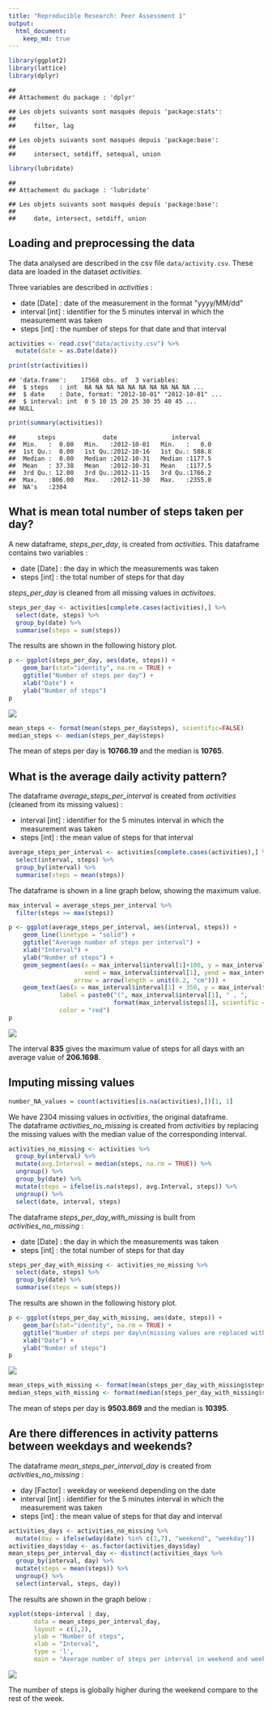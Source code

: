 ```yaml
---
title: "Reproducible Research: Peer Assessment 1"
output: 
  html_document:
    keep_md: true
---
```



```r
library(ggplot2)
library(lattice)
library(dplyr)
```

```
## 
## Attachement du package : 'dplyr'
```

```
## Les objets suivants sont masqués depuis 'package:stats':
## 
##     filter, lag
```

```
## Les objets suivants sont masqués depuis 'package:base':
## 
##     intersect, setdiff, setequal, union
```

```r
library(lubridate)
```

```
## 
## Attachement du package : 'lubridate'
```

```
## Les objets suivants sont masqués depuis 'package:base':
## 
##     date, intersect, setdiff, union
```


## Loading and preprocessing the data
The data analysed are described in the csv file `data/activity.csv`. These data are 
loaded in the dataset _activities_.

Three variables are described in _activities_ : 

- date [Date] : date of the measurement in the format "yyyy/MM/dd"  
- interval [int] : identifier for the 5 minutes interval in which the measurement was taken  
- steps [int] : the number of steps for that date and that interval  


```r
activities <- read.csv("data/activity.csv") %>%
  mutate(date = as.Date(date))

print(str(activities))
```

```
## 'data.frame':	17568 obs. of  3 variables:
##  $ steps   : int  NA NA NA NA NA NA NA NA NA NA ...
##  $ date    : Date, format: "2012-10-01" "2012-10-01" ...
##  $ interval: int  0 5 10 15 20 25 30 35 40 45 ...
## NULL
```

```r
print(summary(activities))
```

```
##      steps             date               interval     
##  Min.   :  0.00   Min.   :2012-10-01   Min.   :   0.0  
##  1st Qu.:  0.00   1st Qu.:2012-10-16   1st Qu.: 588.8  
##  Median :  0.00   Median :2012-10-31   Median :1177.5  
##  Mean   : 37.38   Mean   :2012-10-31   Mean   :1177.5  
##  3rd Qu.: 12.00   3rd Qu.:2012-11-15   3rd Qu.:1766.2  
##  Max.   :806.00   Max.   :2012-11-30   Max.   :2355.0  
##  NA's   :2304
```

## What is mean total number of steps taken per day?
A new dataframe, _steps_per_day_, is created from _activities_. This dataframe 
contains two variables :

- date [Date] : the day in which the measurements was taken  
- steps [int] : the total number of steps for that day  

_steps_per_day_ is cleaned from all missing values in _activitoes_.


```r
steps_per_day <- activities[complete.cases(activities),] %>% 
  select(date, steps) %>%
  group_by(date) %>%
  summarise(steps = sum(steps))
```

The results are shown in the following history plot.  

```r
p <- ggplot(steps_per_day, aes(date, steps)) +
    geom_bar(stat="identity", na.rm = TRUE) +
    ggtitle("Number of steps per day") +
    xlab("Date") + 
    ylab("Number of steps")
p
```

![](PA1_template_files/figure-html/unnamed-chunk-4-1.png)<!-- -->


```r
mean_steps <- format(mean(steps_per_day$steps), scientific=FALSE)
median_steps <- median(steps_per_day$steps)
```
The mean of steps per day is **10766.19** and the median is **10765**.

## What is the average daily activity pattern?
The dataframe _average_steps_per_interval_ is created from _activities_ (cleaned 
from its missing values) : 

- interval [int] : identifier for the 5 minutes interval in which the measurement was taken 
- steps [int] : the mean value of steps for that interval


```r
average_steps_per_interval <- activities[complete.cases(activities),] %>% 
  select(interval, steps) %>%
  group_by(interval) %>%
  summarise(steps = mean(steps))
```

The dataframe is shown in a line graph below, showing the maximum value.

```r
max_interval = average_steps_per_interval %>%
  filter(steps >= max(steps))

p <- ggplot(average_steps_per_interval, aes(interval, steps)) +
    geom_line(linetype = "solid") +
    ggtitle("Average number of steps per interval") +
    xlab("Interval") + 
    ylab("Number of steps") +
    geom_segment(aes(x = max_interval$interval[1]+100, y = max_interval$steps[1], 
                     xend = max_interval$interval[1], yend = max_interval$steps[1]),
                  arrow = arrow(length = unit(0.2, "cm"))) +
    geom_text(aes(x = max_interval$interval[1] + 350, y = max_interval$steps[1]), 
              label = paste0("(", max_interval$interval[1], " , ", 
                             format(max_interval$steps[1], scientific = FALSE), ")"), 
              color = "red")
p
```

![](PA1_template_files/figure-html/unnamed-chunk-7-1.png)<!-- -->

The interval **835** gives the maximum value of steps 
for all days with an average value of **206.1698**.

## Imputing missing values


```r
number_NA_values = count(activities[is.na(activities),])[1, 1]
```

We have 2304 missing values in _activities_, the original dataframe.  
The dataframe _activities_no_missing_ is created from _activities_ by replacing 
the missing values with the median value of the corresponding interval.  


```r
activities_no_missing <- activities %>% 
  group_by(interval) %>% 
  mutate(avg.Interval = median(steps, na.rm = TRUE)) %>%
  ungroup() %>%
  group_by(date) %>%
  mutate(steps = ifelse(is.na(steps), avg.Interval, steps)) %>%
  ungroup() %>%
  select(date, interval, steps)
```

The dataframe _steps_per_day_with_missing_ is built from _activities_no_missing_ :

- date [Date] : the day in which the measurements was taken  
- steps [int] : the total number of steps for that day  


```r
steps_per_day_with_missing <- activities_no_missing %>% 
  select(date, steps) %>%
  group_by(date) %>%
  summarise(steps = sum(steps))
```

The results are shown in the following history plot.  

```r
p <- ggplot(steps_per_day_with_missing, aes(date, steps)) +
    geom_bar(stat="identity", na.rm = TRUE) +
    ggtitle("Number of steps per day\n(missing values are replaced with median of the interval)") +
    xlab("Date") + 
    ylab("Number of steps")
p
```

![](PA1_template_files/figure-html/unnamed-chunk-11-1.png)<!-- -->


```r
mean_steps_with_missing <- format(mean(steps_per_day_with_missing$steps), scientific=FALSE)
median_steps_with_missing <- format(median(steps_per_day_with_missing$steps), scientific = FALSE)
```
The mean of steps per day is **9503.869** and the median is 
**10395**.

## Are there differences in activity patterns between weekdays and weekends?
The dataframe _mean_steps_per_interval_day_ is created from _activities_no_missing_ :

- day [Factor] : weekday or weekend depending on the date 
- interval [int] : identifier for the 5 minutes interval in which the measurement was taken 
- steps [int] : the mean value of steps for that day and interval


```r
activities_days <- activities_no_missing %>% 
  mutate(day = ifelse(wday(date) %in% c(1,7), "weekend", "weekday"))
activities_days$day <- as.factor(activities_days$day)
mean_steps_per_interval_day <- distinct(activities_days %>% 
  group_by(interval, day) %>% 
  mutate(steps = mean(steps)) %>% 
  ungroup() %>%
  select(interval, steps, day))
```

The results are shown in the graph below :

```r
xyplot(steps~interval | day, 
       data = mean_steps_per_interval_day, 
       layout = c(1,2), 
       ylab = "Number of steps", 
       xlab = "Interval", 
       type = 'l',
       main = "Average number of steps per interval in weekend and weekday")
```

![](PA1_template_files/figure-html/unnamed-chunk-14-1.png)<!-- -->

The number of steps is globally higher during the weekend compare to the rest of 
the week.


